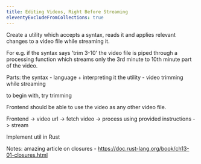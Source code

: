 ```yaml
---
title: Editing Videos, Right Before Streaming
eleventyExcludeFromCollections: true
---
```


Create a utility which accepts a syntax, reads it and applies relevant changes to a video file while streaming it.

For e.g. if the syntax says 'trim 3-10' the video file is piped through a processing function which streams only the 3rd minute to 10th minute part of the video.

Parts:
the syntax - language + interpreting it
the utility - video trimming while streaming

to begin with, try trimming

Frontend should be able to use the video as any other video file.

Frontend -> video url -> fetch video -> process using provided instructions -> stream

Implement util in Rust

Notes: amazing article on closures - https://doc.rust-lang.org/book/ch13-01-closures.html
